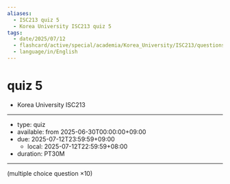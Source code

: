 ```yaml
---
aliases:
  - ISC213 quiz 5
  - Korea University ISC213 quiz 5
tags:
  - date/2025/07/12
  - flashcard/active/special/academia/Korea_University/ISC213/questions/quiz_5
  - language/in/English
---
```


# quiz 5

- Korea University ISC213

---

- type: quiz
- available: from 2025-06-30T00:00:00+09:00
- due: 2025-07-12T23:59:59+09:00
  - local: 2025-07-12T22:59:59+08:00
- duration: PT30M

---

\(multiple choice question ×10\)
